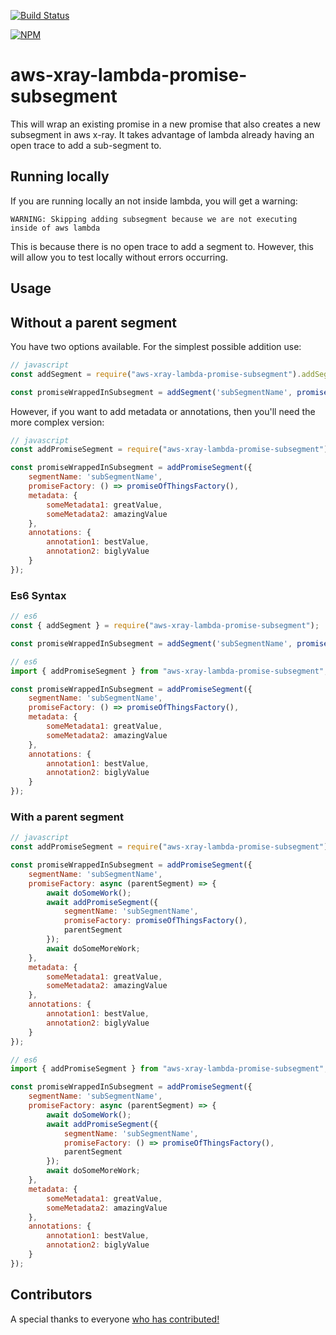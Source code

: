 [![Build Status](https://travis-ci.org/terodox/aws-xray-lambda-promise-subsegment.svg?branch=master)](https://travis-ci.org/terodox/aws-xray-lambda-promise-subsegment)

[![NPM](https://nodei.co/npm/aws-xray-lambda-promise-subsegment.png?compact=true)](https://npmjs.org/package/aws-xray-lambda-promise-subsegment)

# aws-xray-lambda-promise-subsegment

This will wrap an existing promise in a new promise that also creates a new subsegment in aws x-ray. It takes advantage of lambda already having an open trace to add a sub-segment to.

## Running locally

If you are running locally an not inside lambda, you will get a warning:

```text
WARNING: Skipping adding subsegment because we are not executing inside of aws lambda
```

This is because there is no open trace to add a segment to.  However, this will allow you to test locally without errors occurring.

## Usage

## Without a parent segment

You have two options available. For the simplest possible addition use:

```javascript
// javascript
const addSegment = require("aws-xray-lambda-promise-subsegment").addSegment;

const promiseWrappedInSubsegment = addSegment('subSegmentName', promiseOfThingsFactory());
```

However, if you want to add metadata or annotations, then you'll need the more complex version:

```javascript
// javascript
const addPromiseSegment = require("aws-xray-lambda-promise-subsegment").addPromiseSegment;

const promiseWrappedInSubsegment = addPromiseSegment({
    segmentName: 'subSegmentName',
    promiseFactory: () => promiseOfThingsFactory(),
    metadata: {
        someMetadata1: greatValue,
        someMetadata2: amazingValue
    },
    annotations: {
        annotation1: bestValue,
        annotation2: biglyValue
    }
});
```

### Es6 Syntax

```javascript
// es6
const { addSegment } = require("aws-xray-lambda-promise-subsegment");

const promiseWrappedInSubsegment = addSegment('subSegmentName', promiseOfThingsFactory());
```

```javascript
// es6
import { addPromiseSegment } from "aws-xray-lambda-promise-subsegment";

const promiseWrappedInSubsegment = addPromiseSegment({
    segmentName: 'subSegmentName',
    promiseFactory: () => promiseOfThingsFactory(),
    metadata: {
        someMetadata1: greatValue,
        someMetadata2: amazingValue
    },
    annotations: {
        annotation1: bestValue,
        annotation2: biglyValue
    }
});
```

### With a parent segment

```javascript
// javascript
const addPromiseSegment = require("aws-xray-lambda-promise-subsegment").addPromiseSegment;

const promiseWrappedInSubsegment = addPromiseSegment({
    segmentName: 'subSegmentName',
    promiseFactory: async (parentSegment) => {
        await doSomeWork();
        await addPromiseSegment({
            segmentName: 'subSegmentName',
            promiseFactory: promiseOfThingsFactory(),
            parentSegment
        });
        await doSomeMoreWork;
    },
    metadata: {
        someMetadata1: greatValue,
        someMetadata2: amazingValue
    },
    annotations: {
        annotation1: bestValue,
        annotation2: biglyValue
    }
});
```

```javascript
// es6
import { addPromiseSegment } from "aws-xray-lambda-promise-subsegment";

const promiseWrappedInSubsegment = addPromiseSegment({
    segmentName: 'subSegmentName',
    promiseFactory: async (parentSegment) => {
        await doSomeWork();
        await addPromiseSegment({
            segmentName: 'subSegmentName',
            promiseFactory: () => promiseOfThingsFactory(),
            parentSegment
        });
        await doSomeMoreWork;
    },
    metadata: {
        someMetadata1: greatValue,
        someMetadata2: amazingValue
    },
    annotations: {
        annotation1: bestValue,
        annotation2: biglyValue
    }
});
```

## Contributors

A special thanks to everyone [who has contributed!](CONTRIBUTORS.md)

